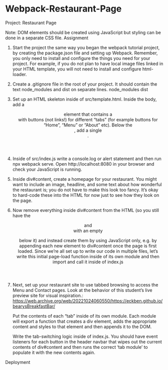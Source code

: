 # Webpack-Restaurant-Page
 Project: Restaurant Page

Note: DOM elements should be created using JavaScript but styling can be done in a separate CSS file.
Assignment

1. Start the project the same way you began the webpack tutorial project, by creating the package.json file and setting up Webpack.
      Remember, you only need to install and configure the things you need for your project.
      For example, if you do not plan to have local image files linked in your HTML template,
      you will not need to install and configure 
      html-loader.
   
2. Create a .gitignore file in the root of your project. It should contain the text node_modules and dist on separate lines.
      node_modules
      dist

3. Set up an HTML skeleton inside of src/template.html.
     Inside the body, add a <header> element that contains a <nav> with buttons (not links!)
     for different “tabs” (for example buttons for “Home”, “Menu” or “About” etc). 
     Below the <header>, add a single <div id="content">.

4. Inside of src/index.js write a console.log or alert statement and then run npx webpack serve.
     Open http://localhost:8080 in your browser and check your JavaScript is running.

5. Inside div#content, create a homepage for your restaurant. You might want to include an image, headline,
   and some text about how wonderful the restaurant is; you do not have to make this look too fancy.
   It’s okay to hard-code these into the HTML for now just to see how they look on the page.

6. Now remove everything inside div#content from the HTML (so you still have the <header> and <nav> with an empty
   <div id="content"> below it) and instead create them by using JavaScript only, e.g. 
    by appending each new element to div#content once the page is first loaded. 
    Since we’re all set up to write our code in multiple files, let’s write this initial page-load function inside of 
    its own module and then import and call it inside of index.js

7.  Next, set up your restaurant site to use tabbed browsing to access the Menu and Contact pages.
    Look at the behavior of this student’s live preview site for visual inspiration.: https://web.archive.org/web/20221024060550/https://eckben.github.io/bearysBreakfastBar/

    Put the contents of each “tab” inside of its own module. Each module will export a function that creates a div element,
    adds the appropriate content and styles to that element and then appends it to the DOM.

    Write the tab-switching logic inside of index.js. You should have event listeners for each button in the header
    navbar that wipes out the current contents of div#content and then runs the correct ‘tab module’ to populate it with the new contents again.

Deployment





